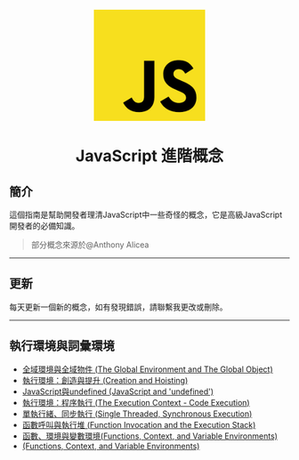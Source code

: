<h1 align="center">
<br>
  <a href="#"><img src="img/js.png" alt="JavaScript 進階概念" width="200"></a>
  <br>
    <br>
  JavaScript 進階概念
  <br>
</h1>

## 簡介

這個指南是幫助開發者理清JavaScript中一些奇怪的概念，它是高級JavaScript開發者的必備知識。

> 部分概念來源於@Anthony Alicea

---

## 更新

每天更新一個新的概念，如有發現錯誤，請聯繫我更改或刪除。

---

## 執行環境與詞彙環境

- [全域環境與全域物件 (The Global Environment and The Global Object)](/Environments/Global_Object.md)
- [執行環境：創造與提升 (Creation and Hoisting)](/Environments/Hoisting.md)
- [JavaScript與undefined (JavaScript and 'undefined')](/Environments/Undefined.md)
- [執行環境：程序執行 (The Execution Context - Code Execution)](/Environments/Execution.md)
- [單執行緒、同步執行 (Single Threaded, Synchronous Execution)](/Environments/Single_Threaded.md)
- [函數呼叫與執行堆 (Function Invocation and the Execution Stack)](/Environments/ExecutionStack.md)
- [函數、環境與變數環境(Functions, Context, and Variable Environments)](/Environments/FCV_Environments.md)
- [(Functions, Context, and Variable Environments)](/Environments/ScopeChain.md)










